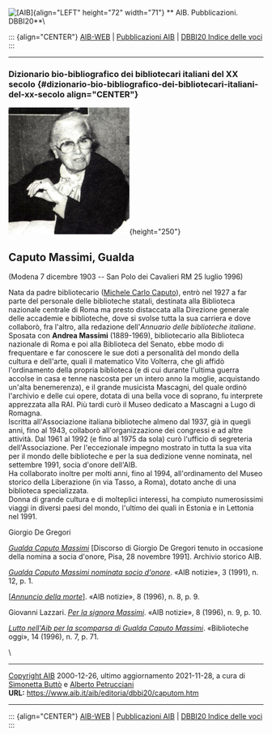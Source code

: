 ![\[AIB\]](/aib/wi/aibv72.gif){align="LEFT" height="72" width="71"}
** AIB. Pubblicazioni. DBBI20**\

::: {align="CENTER"}
[AIB-WEB](/) \| [Pubblicazioni AIB](/pubblicazioni/) \| [DBBI20 Indice
delle voci](dbbi20.htm)
:::

------------------------------------------------------------------------

### Dizionario bio-bibliografico dei bibliotecari italiani del XX secolo {#dizionario-bio-bibliografico-dei-bibliotecari-italiani-del-xx-secolo align="CENTER"}

![\[Ritratto\]](caputom.jpg){height="250"}

## Caputo Massimi, Gualda

(Modena 7 dicembre 1903 -- San Polo dei Cavalieri RM 25 luglio 1996)

Nata da padre bibliotecario ([Michele Carlo Caputo](caputo.htm)), entrò
nel 1927 a far parte del personale delle biblioteche statali, destinata
alla Biblioteca nazionale centrale di Roma ma presto distaccata alla
Direzione generale delle accademie e biblioteche, dove si svolse tutta
la sua carriera e dove collaborò, fra l\'altro, alla redazione
dell\'*Annuario delle biblioteche italiane*.\
Sposata con **Andrea Massimi** (1889-1969), bibliotecario alla
Biblioteca nazionale di Roma e poi alla Biblioteca del Senato, ebbe modo
di frequentare e far conoscere le sue doti a personalità del mondo della
cultura e dell\'arte, quali il matematico Vito Volterra, che gli affidò
l\'ordinamento della propria biblioteca (e di cui durante l\'ultima
guerra accolse in casa e tenne nascosta per un intero anno la moglie,
acquistando un\'alta benemerenza), e il grande musicista Mascagni, del
quale ordinò l\'archivio e delle cui opere, dotata di una bella voce di
soprano, fu interprete apprezzata alla RAI. Più tardi curò il Museo
dedicato a Mascagni a Lugo di Romagna.\
Iscritta all\'Associazione italiana biblioteche almeno dal 1937, già in
quegli anni, fino al 1943, collaborò all\'organizzazione dei congressi e
ad altre attività. Dal 1961 al 1992 (e fino al 1975 da sola) curò
l\'ufficio di segreteria dell\'Associazione. Per l\'eccezionale impegno
mostrato in tutta la sua vita per il mondo delle biblioteche e per la
sua dedizione venne nominata, nel settembre 1991, socia d\'onore
dell\'AIB.\
Ha collaborato inoltre per molti anni, fino al 1994, all\'ordinamento
del Museo storico della Liberazione (in via Tasso, a Roma), dotato anche
di una biblioteca specializzata.\
Donna di grande cultura e di molteplici interessi, ha compiuto
numerosissimi viaggi in diversi paesi del mondo, l\'ultimo dei quali in
Estonia e in Lettonia nel 1991.

Giorgio De Gregori

[*Gualda Caputo Massimi*](/aib/stor/caputom2.htm) \[Discorso di Giorgio
De Gregori tenuto in occasione della nomina a socia d\'onore, Pisa, 28
novembre 1991\]. Archivio storico AIB.

*[Gualda Caputo Massimi nominata socio d\'onore](caputom3.pdf)*. «AIB
notizie», 3 (1991), n. 12, p. 1.

\[*[Annuncio della morte](caputom4.jpg)*\]. «AIB notizie», 8 (1996), n.
8, p. 9.

Giovanni Lazzari. *[Per la signora Massimi](caputom5.pdf)*. «AIB
notizie», 8 (1996), n. 9, p. 10.

*[Lutto nell\'Aib per la scomparsa di Gualda Caputo
Massimi](caputom6.pdf)*. «Biblioteche oggi», 14 (1996), n. 7, p. 71.

\

------------------------------------------------------------------------

[Copyright AIB](/su-questo-sito/dichiarazione-di-copyright-aib-web/)
2000-12-26, ultimo aggiornamento 2021-11-28, a cura di [Simonetta
Buttò](/aib/redazione3.htm) e [Alberto
Petrucciani](/su-questo-sito/redazione-aib-web/)\
**URL:** https://www.aib.it/aib/editoria/dbbi20/caputom.htm

------------------------------------------------------------------------

::: {align="CENTER"}
[AIB-WEB](/) \| [Pubblicazioni AIB](/pubblicazioni/) \| [DBBI20 Indice
delle voci](dbbi20.htm)
:::

